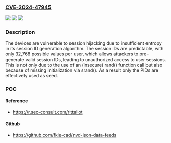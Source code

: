 ### [CVE-2024-47945](https://cve.mitre.org/cgi-bin/cvename.cgi?name=CVE-2024-47945)
![](https://img.shields.io/static/v1?label=Product&message=IoT%20Interface%20%26%20CMC%20III%20Processing%20Unit&color=blue)
![](https://img.shields.io/static/v1?label=Version&message=n%2Fa&color=blue)
![](https://img.shields.io/static/v1?label=Vulnerability&message=CWE-340%3A%20Generation%20of%20Predictable%20Numbers%20or%20Identifiers&color=brighgreen)

### Description

The devices are vulnerable to session hijacking due to insufficient entropy in its session ID generation algorithm. The session IDs are predictable, with only 32,768 possible values per user, which allows attackers to pre-generate valid session IDs, leading to unauthorized access to user sessions. This is not only due to the use of an (insecure) rand() function call but also because of missing initialization via srand(). As a result only the PIDs are effectively used as seed.

### POC

#### Reference
- https://r.sec-consult.com/rittaliot

#### Github
- https://github.com/fkie-cad/nvd-json-data-feeds

